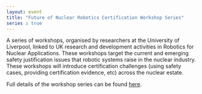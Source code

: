 ```yaml
---
layout: event
title: "Future of Nuclear Robotics Certification Workshop Series"
series : true
---
```


A series of workshops, organised by researchers at the University of Liverpool, linked to UK research and development activities in Robotics for Nuclear Applications. These workshops target the current and emerging safety justification issues that robotic systems raise in the nuclear industry. These workshops will introduce certification challenges (using safety cases, providing certification evidence, etc) across the nuclear estate.

Full details of the workshop series can be found <a href="http://cgi.csc.liv.ac.uk/~mattlck/FNRC/" target="_blank"> here</a>.
